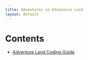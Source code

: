 ```yaml
---
title: Adventures in Adventure Land
layout: default
---
```


# Contents

- [Adventure Land Coding Guide](guide)
